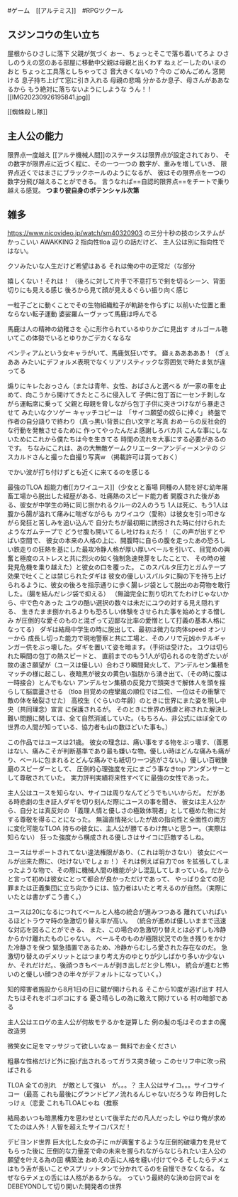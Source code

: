 #ゲーム　[[アルテミス]]　#RPGツクール 

## スジンコウの生い立ち
屋根からひさしに落下
父親が気づく
おー、ちょっとそこで落ち着いてろよ
ひさしのうえの窓のある部屋に移動中父親は母親と出くわす
ねぇどーしたのいまのおと
ちょっと工具落としちゃってさ
音大きくないの？今の
ごめんごめん
窓開ける
息子持ち上げて窓に引き入れる
母親の悲鳴
分かるか息子、母さんがああなるから
もう絶対に落ちないようにしような
うん！
![[IMG20230926195841.jpg]]

[[蜘蛛殺し隊]]
## 主人公の能力
限界点一度越え
[[アルテ機械人間]]のステータスは限界点が設定されており、
その数字が限界点に近づく程に、その一つ一つの
数字が、重みを増していき、
限界点近くではまさにブラックホールのようになるが、
彼はその限界点を一つの数字分飛び越えることができる。
言うなれば==自認的限界点==をチートで乗り越える感覚。
**つまり彼自身のポテンシャル次第**
## 雑多


https://www.nicovideo.jp/watch/sm40320903 の三分十秒の技のシステムがかっこいい
AWAKKING 2 指向性tloa 辺りの話だけど、
主人公は別に指向性ではない。

クソみたいな人生だけど希望はある
それは俺の中の正常だ（な部分

嬉しくない！それは！
（後ろに対して片手で不意打ちで剣を切るシーン、背面切りにも見える感じ
後ろから見て顔が見えるぐらい振り向く感じ

一粒子ごとに動くことでその生物組織粒子が軌跡を作らずに
以前いた位置と重ならない転子運動
婆娑羅ムーヴァって馬鹿は呼んでる

馬鹿は人の精神の幼稚さを
心に形作られているゆりかごに見出す
オルゴール聴いてこの体勢でいるとゆりかごデカくなるな

ペンティアムという女キャラがいて、馬鹿気狂いです。
巋ぇあああああ！（ぎぇああ
みたいにデフォルメ表現でなくリアリスティックな雰囲気で時たま気が違ってる


煽りにキレたおっさん（または青年、女性、おばさんと選べる
が一家の車を止めて、向こうから開けてきたところに侵入して
子供に包丁首に一センチ刺しながら運転席に乗って
父親と母親を脅しながら包丁子供に突きつけながら暴走させて
みたいなクソゲー
キャッチコピーは　「サイコ願望の奴らに捧ぐ」
終盤で作者の自分語りで終わり（真っ黒い背景に白い文字と写真
おめーらの反社会的な行動を発散させるために
作ってやったんだよ感謝しろバカ共
こんな事にしないためにこれから僕たちは今を生きてる
時間の流れを大事にする必要があるのです。
ちなみにこれは、あの大無敵ゲームクリエーターアンディーメンテの
ジスカルドさんと撮った自撮り写真w
（掲載許可は貰っておく）

でかい波が打ち付けずとも近くに来てるのを感じる

最強のTLOA 超能力者[[カワイユース]]（少女とと畜場
同種の人間を好む幼年屠畜工場から脱出した経歴がある、吐痛熱のスピード能力者
開腹された後がある、彼女が中学生の時に同じ捌かれるクルーの2人のうち
1人は死に、もう1人は腹から腸が溢れて痛みに喘ぎながらも
カワイユウ（愛称）は彼女を引っ叩きながら発狂と苦しみを追い込んで
自分たちが最初期に誘拐された時に付けられたようなガムテープで
どうせ腹も開いてるし吐けねぇだろ！（この声が出すとやばい空間で、
彼女の本来の人格の上に、開腹時に自らの腹を走ったあの恐ろしい鉄走りの狂熱を基にした最攻冷静人格が厚い厚いベールを引いて、目覚めの興奮と極度のストレスと共に烈火の如く強制急速発芽をしたことで、
その時の被発見危機を乗り越えた）と彼女の口を覆った。
このスパルタ圧力とガムテープ効果で吐くことは禁じられたダギは
彼女の優しいスパルタに胸の下を持ち上げられるように、彼女の後ろを指示通りに歩く腸レジ袋として脱出のお荷物を敢行した。（腸を結んだレジ袋で抑える）
（無論完全に割り切れてたわけじゃないから、中で色々あった
ユウの酷い選択の数々は未だにユウの対する見え隠れする、
生きたまま捌かれるよりも恐ろしい体験をさせられた事を始めとする憎しみ
が圧倒的な愛そのものと混ざって辺鄙な比率の愛憎として打義の基本人格になってる）
ダギは結局中学生の時に脱出して、最初は微力な肉体speed オンリーから
成長し切った能力で現地警察と共に工場と、そのノリで元凶ホテルギャンガー供をぶっ壊した。ダギを置いて姿を暗ます。（手術は受けた。
ユウは切られた瞬間の包丁の熱スピードと、
直前までのもう1人が切られるのを防ぎたいが故の速さ願望が（ユースは優しい）合わさり瞬間発火して、アンデルセン集積をマッチの様に起こし、夜暗黒が彼女の黄色い脂肪から湧き出て、（その時に腹は一時接合）とんでもない
アンデルセン集積の反発力で頭突きで解体人を頭を揺らして脳震盪させる
（tloa 目覚めの痙攣嵐の順位では二位、一位はその衝撃で敵の体を破裂させた）
高校生（ぐらいの年齢）のときに世界にまた姿を現し中央（共同理念）宣言
に保護されるが。
そのときに世界の残虐と称された解決し難い問題に関しては、全て自然消滅していた。（もちろん、非公式にほぼ全ての世界の人間が知っている、協力者も山の数ほどいた事も。）

この作品ではユースは21歳。
彼女の理念は、痛い事をする物をぶっ壊す、（善悪はない、痛みこそが判断基準であり最も嫌いな物。優しい時はどんな痛みも痛がり、ベールに包まれるとどんな痛みでも紙切り一つ逃がさない。）優しい百戦錬磨のスピーダーとして、
圧倒的心理強度を元にまごう事なきtop アンダンサーとして尊敬されていた。
実力評判実績将来性すべてに最強の女性であった。

主人公はユースを知らない、サイコは周りなんてどうでもいいからだ。
だがある時悲劇の生き証人ダギを切り刻んだ際にユースの事を聞き、
彼女は主人公から、自分とは真反対の
「義理人情と優しさの極致体現者」として極めた物に対する尊敬を得ることになった。
無論直情発火したが故の指向性と全面性の両方に変化可能なTLOA 持ちの彼女に、主人公が勝てるわけ無いと思うー。（実際は知らない）
狂った強度から構成される優しさはサイコに匹敵するしね。

ユースはサポートされてない違法権限があり、（これは明かさない）
彼女にベールが出来た際に、（吐けないでしょぉ！）それは例えば自力でos を拡張してしまったような物で、その際に機械人間の機能が少し混乱してしまっている。だからと言って初めは彼女にとって都合が良かっただけであって、
やっぱり全ての犯罪または正義集団に立ち向かうには、協力者はいたと考えるのが自然。（実際にいたとは書かずこう書く。）

ユースは20になるにつれてベールと人格の統合が進みつつある
離れていればいるほどトラウマ時の急激切り替え率が高い。
（統合が進めば優しいままで迅速な対応を図ることができる、
また、この場合の急激切り替えとは必ずしも冷静からかけ離れたものじゃない。
ベールそのものが極限状況での生き残りをかけた冷静さを保つ
緊急措置であるため、冷静からむしろ愛された存在なのだ。
急激切り替えのデメリットとはつまり考え方のゆとりが少しばかり多いか少ないか、それだけだ。、後顔つきもベールが剥き出しだと少し怖い。
統合が進むと怖いのと優しい顔つきの半々がデフォルトになっていく。）



知的障害者施設から8月1日の日に鍵が開けられる
そこから10度が逃げ出す
村人たちはそれをボコボコにする
憂さ晴らしの為に敢えて開けている
村の暗部である

主人公はエロゲの主人公が何故モテるかを逆算した
例の髪の毛はそのままの魔改造男

微笑女に足をマッサジって欲しいなぁー
無料でお金ください

粗暴な性格だけど外に投げ出されるってガラス突き破っ
このセリフ中に吹っ飛ばされる

TLOA 全ての別れ　が敵として強い　が。。。？
主人公はサイコ。。。サイコサイコー（最高
これも最後にグランドピアノ流れるんじゃないだろうな
昨日何したっけぇ（恋愛
これもTLOAじゃね（推察

結局あいつも暗黒権力を思わせといて後半ただの凡人だったし
やはり俺が求めてたのは人外！人智を超えたサイコパスだ！

デビヨンド世界
巨大化した女の子に
mが興奮するような圧倒的破壊力を見せてもらった後に
圧倒的な力量差で命の未来を握られながらなじられたい主人公の願望を叶える為の回
構築法
おめえの舌に人格を縫い付けてやる
そしたらテメェはもう舌が長いことやスプリットタンで分かれてるのを自慢できなくなる。
なぜならテメェの舌には人格があるからな。
っていう最終的な決め台詞でai をDEBEYONDして切り開いた開発者の世界